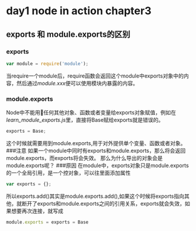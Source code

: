 # day1 node in action chapter3
## exports 和 module.exports的区别
### exports
``` js
var module = require('module');
```

当require一个module后，require函数会返回这个module中exports对象中的内容，然后通过*module.xxx*便可以使用模块内暴露的内容。

### module.exports
Node中不能用任何其他对象、函数或者变量给exports对象赋值，例如在*learn_module_exports.js*里，直接将Base赋给exports就是错误的。
```js
exports = Base;
```
这个时候就需要用到module.exports,用于对外提供单个变量、函数或者对象。
###注意
如果一个module中同时有exports和module.exports，那么将会返回module.exports，而exports将会失效。
那么为什么导出的对象会是module.exports呢？
###原因
在module中，exports对象只是module.exports的一个全局引用，是一个控对象，可以往里面添加属性
```js
var exports = {};
```
所以exports.add()其实是module.exports.add(),如果这个时候将exports指向其他，就断开了exports和module.exports之间的引用关系，exports就会失效，如果想要再次连接，就写成
```js
module.exports = exports = Base
```